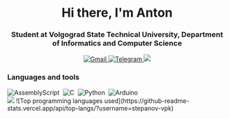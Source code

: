 <div id="header" align="center">
  <h1>Hi there, I'm Anton</h1>
  <h3>Student at Volgograd State Technical University, Department of Informatics and Computer Science</h3>
</div>

<div id="socials" align="center">
  <a href="mailto:anton.stepanov.prg@gmail.com" target="_blank">
    <img src="https://img.shields.io/badge/Gmail-D14836?style=for-the-badge&logo=gmail&logoColor=white" alt="Gmail"/>
  </a>
  <a href="https://t.me/yokogawa_ejx530a" target="_blank">
    <img src="https://img.shields.io/badge/Telegram-2CA5E0?style=for-the-badge&logo=telegram&logoColor=white" alt="Telegram"/>
  </a>
  <a>
    <img src="https://komarev.com/ghpvc/?username=stepanov-vpk&style=for-the-badge">
  </a>
</div>

<div id="languages">
  <h3>Languages and tools</h3>
  <img src="https://img.shields.io/badge/assembly%20script-%23000000.svg?style=for-the-badge&logo=assemblyscript&logoColor=white" alt="AssemblyScript"/>&nbsp;
  <img src="https://img.shields.io/badge/c-%2300599C.svg?style=for-the-badge&logo=c&logoColor=white)" alt="C"/>&nbsp;
  <img src="https://img.shields.io/badge/python-3670A0?style=for-the-badge&logo=python&logoColor=white)" alt="Python"/>&nbsp;
  <img src="https://img.shields.io/badge/-Arduino-00979D?style=for-the-badge&logo=Arduino&logoColor=white)" alt="Arduino"/>&nbsp;
</div>

<div id="top_lang">
  <a>
    <img src="https://github-readme-stats.vercel.app/api/top-langs/?username=stepanov-vpk">
  </a>
  ![Top programming languages used](https://github-readme-stats.vercel.app/api/top-langs/?username=stepanov-vpk)
</div>
